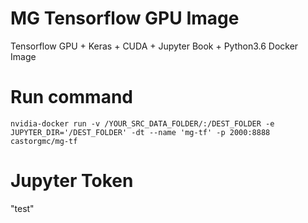 # MG Tensorflow GPU Image
Tensorflow GPU + Keras + CUDA + Jupyter Book + Python3.6 Docker Image

# Run command
`nvidia-docker run -v /YOUR_SRC_DATA_FOLDER/:/DEST_FOLDER -e JUPYTER_DIR='/DEST_FOLDER' -dt --name 'mg-tf' -p 2000:8888 castorgmc/mg-tf`

# Jupyter Token
"test"
